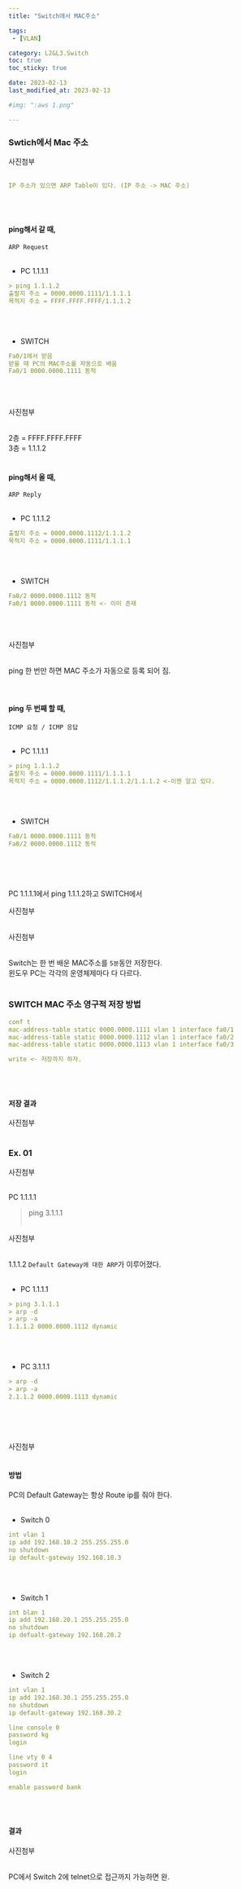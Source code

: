 ```yaml
---
title: "Switch에서 MAC주소"

tags:
 - [VLAN]

category: L2&L3.Switch
toc: true
toc_sticky: true

date: 2023-02-13
last_modified_at: 2023-02-13

#img: ":aws 1.png"

---
```


<!-- outline-start -->

### Swtich에서 Mac 주소<br/>

사진첨부
<br/><br/>

```yaml
IP 주소가 있으면 ARP Table이 있다. (IP 주소 -> MAC 주소)
```
<br/><br/>


#### ping해서 갈 때,<br/>

`ARP Request`<br/><br/>

- PC 1.1.1.1<br/>
```yaml
> ping 1.1.1.2
출발지 주소 = 0000.0000.1111/1.1.1.1
목적지 주소 = FFFF.FFFF.FFFF/1.1.1.2
```
<br/><br/>

- SWITCH<br/>
```yaml
Fa0/1에서 받음
받을 때 PC의 MAC주소를 자동으로 배움
Fa0/1 0000.0000.1111 동적
```
<br/><br/>

사진첨부
<br/><br/>

2층 = FFFF.FFFF.FFFF<br/>
3층 = 1.1.1.2<br/><br/>

#### ping해서 올 때,<br/>

`ARP Reply`<br/><br/>

- PC 1.1.1.2<br/>
```yaml
출발지 주소 = 0000.0000.1112/1.1.1.2
목적지 주소 = 0000.0000.1111/1.1.1.1
```
<br/><br/>

- SWITCH<br/>
```yaml
Fa0/2 0000.0000.1112 동적
Fa0/1 0000.0000.1111 동적 <- 이미 존재
```
<br/><br/>

사진첨부
<br/><br/>

ping 한 번만 하면 MAC 주소가 자동으로 등록 되어 짐.<br/><br/><br/>


#### ping 두 번째 할 때,<br/>

`ICMP 요청 / ICMP 응답`<br/><br/>

- PC 1.1.1.1<br/>
```yaml
> ping 1.1.1.2
출발지 주소 = 0000.0000.1111/1.1.1.1
목적지 주소 = 0000.0000.1112/1.1.1.2/1.1.1.2 <-이젠 알고 있다.
```
<br/><br/>

- SWITCH
```yaml
Fa0/1 0000.0000.1111 동적
Fa0/2 0000.0000.1112 동적
```
<br/><br/><br/>

PC 1.1.1.1에서 ping 1.1.1.2하고 SWITCH에서<br/>

사진첨부
<br/><br/>

사진첨부
<br/><br/>

Switch는 한 번 배운 MAC주소를 `5분`동안 저장한다.<br/>
윈도우 PC는 각각의 운영체제마다 다 다르다.<br/><br/>

### SWITCH MAC 주소 영구적 저장 방법<br/>

```yaml
conf t
mac-address-table static 0000.0000.1111 vlan 1 interface fa0/1
mac-address-table static 0000.0000.1112 vlan 1 interface fa0/2
mac-address-table static 0000.0000.1113 vlan 1 interface fa0/3

write <- 저장까지 하자.
```
<br/><br/>

#### 저장 결과<br/>

사진첨부
<br/><br/>


### Ex. 01<br/>

사진첨부
<br/><br/>

PC 1.1.1.1<br/>
>ping 3.1.1.1<br/><br/>

사진첨부
<br/><br/>

1.1.1.2 `Default Gateway에 대한 ARP`가 이루어졌다.<br/><br/>

- PC 1.1.1.1<br/>
```yaml
> ping 3.1.1.1
> arp -d
> arp -a
1.1.1.2 0000.0000.1112 dynamic
```
<br/><br/>

- PC 3.1.1.1 <br/>
```yaml
> arp -d
> arp -a
2.1.1.2 0000.0000.1113 dynamic
```
<br/><br/><br/>


사진첨부
<br/><br/>

#### 방법<br/>

PC의 Default Gateway는 항상 Route ip를 줘야 한다.<br/><br/>

- Switch 0<br/>
```yaml
int vlan 1
ip add 192.168.10.2 255.255.255.0
no shutdown
ip default-gateway 192.168.10.3
```
<br/><br/>

- Switch 1<br/>
```yaml
int blan 1
ip add 192.168.20.1 255.255.255.0
no shutdown
ip defualt-gateway 192.168.20.2
```
<br/><br/>

- Switch 2<br/>
```yaml
int vlan 1
ip add 192.168.30.1 255.255.255.0
no shutdown
ip default-gateway 192.168.30.2

line console 0
password kg
login

line vty 0 4
password it
login

enable password bank
```
<br/><br/>

#### 결과<br/>

사진첨부
<br/><br/>

PC에서 Switch 2에 telnet으로 접근까지 가능하면 완.